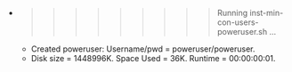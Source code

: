 * >>>>>>>>> Running inst-min-con-users-poweruser.sh ...
  * Created poweruser: Username/pwd = poweruser/poweruser.
  * Disk size = 1448996K. Space Used = 36K. Runtime = 00:00:00:01.
